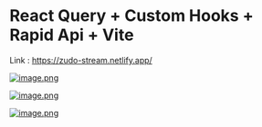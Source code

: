 # React Query + Custom Hooks + Rapid Api + Vite



Link : https://zudo-stream.netlify.app/



[![image.png](https://i.postimg.cc/d3rNRJSJ/image.png)](https://postimg.cc/rRy9M2kH)

[![image.png](https://i.postimg.cc/L4WmNDC7/image.png)](https://postimg.cc/pyDNdftY)

[![image.png](https://i.postimg.cc/PqHDNT1m/image.png)](https://postimg.cc/87yc08K5)
